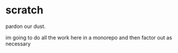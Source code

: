 # scratch

pardon our dust. 

im going to do all the work here in a monorepo and then factor out as necessary 
